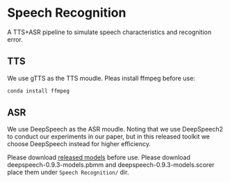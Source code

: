 # Speech Recognition

A TTS+ASR pipeline to simulate speech characteristics and recognition error.

## TTS

We use gTTS as the TTS moudle.
Pleas install ffmpeg before use:
```bash
conda install ffmpeg
```

## ASR

We use DeepSpeech as the ASR moudle. Noting that we use DeepSpeech2 to conduct our experiments in our paper, but in this released toolkit we choose DeepSpeech instead for higher efficiency.

Please download [released models](https://github.com/mozilla/DeepSpeech/releases/tag/v0.9.3) before use.
Please download deepspeech-0.9.3-models.pbmm and deepspeech-0.9.3-models.scorer place them under `Speech Recognition/` dir.
